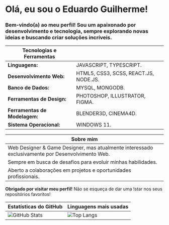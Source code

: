 # Olá, eu sou o Eduardo Guilherme!

### Bem-vindo(a) ao meu perfil! Sou um apaixonado por desenvolvimento e tecnologia, sempre explorando novas ideias e buscando criar soluções incríveis.

<!-- Tecnologias e Ferramentas -->
| **Tecnologias e Ferramentas** | |
|-------------------------------|------------------------------------------------------------------------------------------|
| **Linguagens:**               | JAVASCRIPT, TYPESCRIPT.                                                                  |
| **Desenvolvimento Web:**      | HTML5, CSS3, SCSS, REACT.JS, NODE.JS.                                                    |
| **Banco de Dados:**           | MYSQL, MONGODB.                                                                          |
| **Ferramentas de Design:**    | PHOTOSHOP, ILLUSTRATOR, FIGMA.                                                           |
| **Ferramentas de Modelagem:** | BLENDER3D, CINEMA4D.                                                                     |
| **Sistema Operacional:**      | WINDOWS 11.                                                                              |

<!-- Sobre mim -->
| **Sobre mim** |
|--------------|
| Web Designer & Game Designer, mas atualmente interessado exclusivamente por Desenvolvimento Web. |
| Sempre em busca de desafios para evoluir minhas habilidades. |
| Aberto a colaborações em projetos e oportunidades profissionais. |


**Obrigado por visitar meu perfil!** Não se esqueça de dar uma !star nos seus repositórios favoritos!

| Estatísticas do GitHub | Linguagens mais usadas |
|------------------------|-------------------------|
| ![GitHub Stats](https://github-readme-stats.vercel.app/api?username=egoficial&locale=pt-br) | ![Top Langs](https://github-readme-stats.vercel.app/api/top-langs?username=egoficial&layout=compact&langs_count=8&card_width=320&locale=pt-br) |
